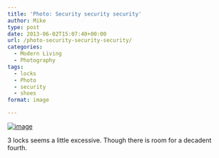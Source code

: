 ```yaml
---
title: 'Photo: Security security security'
author: Mike
type: post
date: 2013-06-02T15:07:40+00:00
url: /photo-security-security-security/
categories:
  - Modern Living
  - Photography
tags:
  - locks
  - Photo
  - security
  - shoes
format: image

---
```

[<img title="IMG_20130602_153627.jpg" class="alignnone size-full" alt="image" src="/wp-content/uploads/2013/06/wpid-IMG_20130602_153627.jpg" />][1]

3 locks seems a little excessive. Though there is room for a decadent fourth.

 [1]: /wp-content/uploads/2013/06/wpid-IMG_20130602_153627.jpg